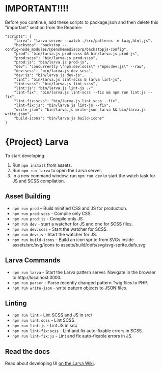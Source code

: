 # IMPORTANT!!!!

Before you continue, add these scripts to package.json and then delete this "important" section from the Readme:

```
"scripts": {
	"larva": "larva server --watch ./src/patterns -e twig,html,js",
    "backstop": "backstop --config=node_modules/@penskemediacorp/backstopjs-config",
    "prod": "bin/larva.js prod-scss && bin/larva.js prod-js",
    "prod:scss": "bin/larva.js prod-scss",
    "prod:js": "bin/larva.js prod-js",
    "dev": "concurrently \"npm:dev:scss\" \"npm:dev:js\" --raw",
    "dev:scss": "bin/larva.js dev-scss",
    "dev:js": "bin/larva.js dev-js",
    "lint": "bin/larva.js lint-scss & larva lint-js",
    "lint:scss": "bin/larva.js lint-scss",
    "lint:js": "bin/larva.js lint-js ./",
    "lint-fix": "bin/larva.js lint-scss --fix && npm run lint:js --fix",
    "lint-fix:scss": "bin/larva.js lint-scss --fix",
    "lint-fix:js": "bin/larva.js lint-js --fix",
    "write-json": "bin/larva.js write-json larva && bin/larva.js write-json",
    "build-icons": "bin/larva.js build-icons"
}
```

# {Project} Larva

To start developing:

1. Run `npm install` from assets.
2. Run `npm run larva` to open the Larva server.
3. In a new command window, run `npm run dev` to start the watch task for JS and SCSS compilation.

## Asset Building

* `npm run prod` – Build minified CSS and JS for production.
* `npm run prod:scss` - Compile only CSS.
* `npm run prod:js` - Compile only JS.
* `npm run dev` - start a watcher for JS and one for SCSS files.
* `npm run dev:scss` - Start the watcher for SCSS.
* `npm run dev:js` - Start the watcher for JS.
* `npm run build-icons` – Build an icon sprite from SVGs inside assets/src/svg/icons to assets/build/defs/svg/svg-sprite.defs.svg

## Larva Commands

* `npm run larva` - Start the Larva pattern server. Navigate in the browser to http://localhost:3000.
* `npm run parser` - Parse recently changed pattern Twig files to PHP.
* `npm run write-json` - write pattern objects to JSON files.

## Linting

* `npm run lint` - Lint SCSS and JS in src/
* `npm run lint:scss` - Lint SCSS.
* `npm run lint:js` - Lint JS in src/.
* `npm run lint-fix:scss` - Lint and fix auto-fixable errors in SCSS.
* `npm run lint-fix:js` - Lint and fix auto-fixable errors in JS.

## Read the docs

Read about developing UI [on the Larva Wiki](https://github.com/penske-media-corp/pmc-larva/wiki). 

